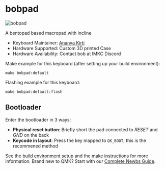 # bobpad

![bobpad](https://i.imgur.com/93zguh1h.jpg)

A bentopad based macropad with incline

* Keyboard Maintainer: [Ananya Kirti](https://github.com/AnanyaKirti)
* Hardware Supported: Custom 3D printed Case
* Hardware Availability: Contact bob at IMKC Discord

Make example for this keyboard (after setting up your build environment):

    make bobpad:default

Flashing example for this keyboard:

    make bobpad:default:flash

## Bootloader

Enter the bootloader in 3 ways:
* **Physical reset button**: Briefly short the pad connected to *RESET* and *GND* on the back
* **Keycode in layout**: Press the key mapped to `QK_BOOT`, this is the recommened method

See the [build environment setup](https://docs.qmk.fm/#/getting_started_build_tools) and the [make instructions](https://docs.qmk.fm/#/getting_started_make_guide) for more information. Brand new to QMK? Start with our [Complete Newbs Guide](https://docs.qmk.fm/#/newbs).
